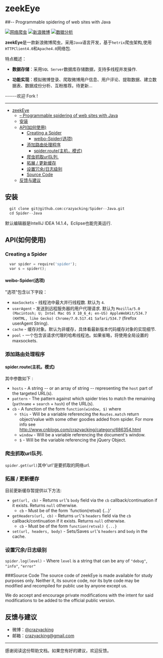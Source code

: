 # zeekEye
##-- Programmable spidering of web sites with Java


[![网络爬虫](http://img.shields.io/travis/OpenExoplanetCatalogue/open_exoplanet_catalogue/master.svg?style=flat)](https://travis-ci.org/OpenExoplanetCatalogue/open_exoplanet_catalogue/)
[![新浪微博](http://img.shields.io/badge/license-MIT-green.svg?style=flat)](http://opensource.org/licenses/MIT)
[![数据分析](http://img.shields.io/badge/arXiv-1211.7121-orange.svg?style=flat)](http://arxiv.org/abs/1211.7121)

**zeekEye**是一款新浪微博爬虫，采用`Java`语言开发，基于`hetrix`爬虫架构,使用`HTTPClient4.0`和`Apache4.0`网络包.

特点概述：

- **数据存储**：采用`SQL Server`数据库存储数据，支持多线程并发操作.

- **功能实现**：模拟微博登录、爬取微博用户信息、用户评论、提取数据、建立数据表、数据成份分析、互粉推荐。待更新... 

------欢迎 Fork !

-------------------
<div><div class="toc"><div class="toc">
<ul>
<li><a href="#zeekeye">zeekEye</a><ul>
<li><a href="#programmable-spidering-of-web-sites-with-java">– Programmable spidering of web sites with Java</a></li>
<li><a href="#安装">安装</a></li>
<li><a href="#api如何使用">API(如何使用)</a><ul>
<li><a href="#creating-a-spider">Creating a Spider</a><ul>
<li><a href="#weibo-spider选项">weibo-Spider(选项)</a></li>
</ul>
</li>
<li><a href="#添加路由处理程序">添加路由处理程序</a><ul>
<li><a href="#spiderroute主机模式">spider.route(主机，模式)</a></li>
</ul>
</li>
<li><a href="#爬虫抓取url队列">爬虫抓取url队列.</a></li>
<li><a href="#拓展-更新缓存">拓展 / 更新缓存</a></li>
<li><a href="#设置冗余日志级别">设置冗余/日志级别</a></li>
<li><a href="#source-code">Source Code</a></li>
</ul>
</li>
<li><a href="#反馈与建议">反馈与建议</a></li>
</ul>
</li>
</ul>

## 安装

``` python
  git clone git@github.com:crazyacking/Spider--Java.git
  cd Spider--Java
```
默认编辑器是IntelliJ IDEA 14.1.4，Eclipse也能完美运行.
## API(如何使用)
### Creating a Spider
``` python
  var spider = require('spider');
  var s = spider();
```

#### weibo-Spider(选项)

"选项"包含以下字段：
* `maxSockets` - 线程池中最大并行线程数. 默认为 `4`.
* `userAgent` - 发送到远程服务器的用户代理请求. 默认为 `Mozilla/5.0 (Macintosh; U; Intel Mac OS X 10_6_4; en-US) AppleWebKit/534.7 (KHTML, like Gecko) Chrome/7.0.517.41 Safari/534.7` (firefox userAgent String).
* `cache` -  缓存对象。默认为非缓存，具体看最新版本代码缓存对象的实现细节.
* `pool` - 一个包含该请求代理的哈希线程池。如果省略，将使用全局设置的maxsockets.

### 添加路由处理程序

#### spider.route(主机，模式)
其中参数如下 :

* `hosts` - A string -- or an array of string -- representing the `host` part of the targeted URL(s).
* `pattern` - The pattern against which spider tries to match the remaining (`pathname` + `search` + `hash`) of the URL(s).
* `cb` - A function of the form `function(window, $)` where
  * `this` - Will be a variable referencing the `Routes.match` return object/value with some other goodies added from spider. For more info see http://www.cnblogs.com/crazyacking/category/686354.html
  * `window` - Will be a variable referencing the document's window.
  * `$` - Will be the variable referencing the jQuery Object.

### 爬虫抓取url队列.

`spider.get(url)`其中'url'是要抓取的网络url.

### 拓展 / 更新缓存

目前更新缓存暂提供以下方法:

* `get(url, cb)` - Returns `url`'s `body` field via the `cb` callback/continuation if it exists. Returns `null` otherwise.
  * `cb` - Must be of the form `function(retval) {...}'
* `getHeaders(url, cb)` - Returns `url`'s `headers` field via the `cb` callback/continuation if it exists. Returns `null` otherwise.
  * `cb` - Must be of the form `function(retval) {...}`
* `set(url, headers, body)` - Sets/Saves `url`'s `headers` and `body` in the cache.

### 设置冗余/日志级别
`spider.log(level)` - Where `level` is a string that can be any of `"debug"`, `"info"`, `"error"`

###Source Code
The source code of zeekEye is made available for study purposes only. Neither it, its source code, nor its byte code may be modified and recompiled for public use by anyone except us.

We do accept and encourage private modifications with the intent for said modifications to be added to the official public version.


## 反馈与建议
- 微博：[@crazyacking](http://weibo.com/u/3736544454)
- 邮箱：<crazyacking@gmail.com>

---------
感谢阅读这份帮助文档。如果您有好的建议，欢迎反馈。
